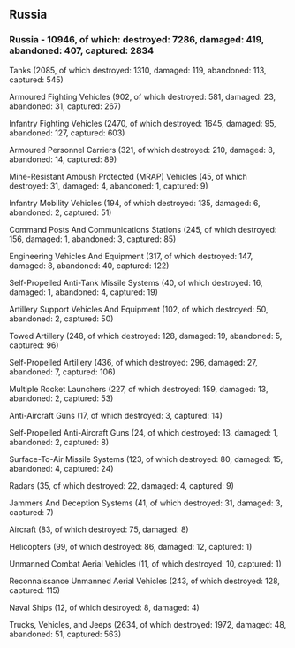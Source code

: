 
 
 ## Russia
 
 ### Russia - 10946, of which: destroyed: 7286, damaged: 419, abandoned: 407, captured: 2834

 

 

 Tanks (2085, of which destroyed: 1310, damaged: 119, abandoned: 113, captured: 545)

 Armoured Fighting Vehicles (902, of which destroyed: 581, damaged: 23, abandoned: 31, captured: 267)

 Infantry Fighting Vehicles (2470, of which destroyed: 1645, damaged: 95, abandoned: 127, captured: 603)

 Armoured Personnel Carriers (321, of which destroyed: 210, damaged: 8, abandoned: 14, captured: 89)

 Mine-Resistant Ambush Protected (MRAP) Vehicles (45, of which destroyed: 31, damaged: 4, abandoned: 1, captured: 9)

 Infantry Mobility Vehicles (194, of which destroyed: 135, damaged: 6, abandoned: 2, captured: 51)

 Command Posts And Communications Stations (245, of which destroyed: 156, damaged: 1, abandoned: 3, captured: 85)

 Engineering Vehicles And Equipment (317, of which destroyed: 147, damaged: 8, abandoned: 40, captured: 122)

 Self-Propelled Anti-Tank Missile Systems (40, of which destroyed: 16, damaged: 1, abandoned: 4, captured: 19)

 Artillery Support Vehicles And Equipment (102, of which destroyed: 50, abandoned: 2, captured: 50)

 Towed Artillery (248, of which destroyed: 128, damaged: 19, abandoned: 5, captured: 96)

 Self-Propelled Artillery (436, of which destroyed: 296, damaged: 27, abandoned: 7, captured: 106)

 Multiple Rocket Launchers (227, of which destroyed: 159, damaged: 13, abandoned: 2, captured: 53)

 Anti-Aircraft Guns (17, of which destroyed: 3, captured: 14)

 Self-Propelled Anti-Aircraft Guns (24, of which destroyed: 13, damaged: 1, abandoned: 2, captured: 8)

 Surface-To-Air Missile Systems (123, of which destroyed: 80, damaged: 15, abandoned: 4, captured: 24)

 Radars (35, of which destroyed: 22, damaged: 4, captured: 9)

 Jammers And Deception Systems (41, of which destroyed: 31, damaged: 3, captured: 7)

 Aircraft (83, of which destroyed: 75, damaged: 8)

 Helicopters (99, of which destroyed: 86, damaged: 12, captured: 1)

 Unmanned Combat Aerial Vehicles (11, of which destroyed: 10, captured: 1)

 Reconnaissance Unmanned Aerial Vehicles (243, of which destroyed: 128, captured: 115)

 Naval Ships (12, of which destroyed: 8, damaged: 4)

 Trucks, Vehicles, and Jeeps (2634, of which destroyed: 1972, damaged: 48, abandoned: 51, captured: 563)

